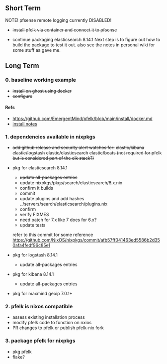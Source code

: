 ## Short Term

NOTE! pfsense remote logging currently DISABLED!

- ~~install pfelk via container and connect it to pfsense~~

- continue packaging elasticsearch 8.14.1
Next step is to figure out how to build the package to test it out. also see the notes in personal wiki for some stuff aa gave me.

## Long Term

### 0. baseline working example

- ~~install on ghost using docker~~
- ~~configure~~

#### Refs

- https://github.com/EmergentMind/pfelk/blob/main/install/docker.md
- [install notes](/docs/baseline_install_notes.md)

### 1. dependencies available in nixpkgs

- ~~add github release and security alert watches for:~~
    ~~elastic/kibana~~
    ~~elastic/logstash~~
    ~~elastic/elasticsearch~~
    ~~elastic/beats (not required for pfelk but is considered part of the elk stack?)~~

- pkg for elasticsearch 8.14.1

  - ~~update all-packages entries~~
  - ~~update nixpkgs/pkgs/search/elasticsearch/8.x.nix~~
  - confirm it builds
  - commit
  - update plugins and add hashes ../servers/search/elasticsearch/plugins.nix
  - confirm
  - verify FIXMES
  - need patch for 7.x like 7 does for 6.x?
  - update tests

  refer to this commit for some reference https://github.com/NixOS/nixpkgs/commit/afb57ff041463ed5586b2d350afa4fedf96c85e1

- pkg for logstash 8.14.1

  - update all-packages entries

- pkg for kibana 8.14.1

  - update all-packages entries

- pkg for maxmind geoip 7.0.1+

### 2. pfelk is nixos compatible

- assess existing installation process
- modify pfelk code to function on nxios
- PR changes to pfelk or publish pfelk-nix fork

### 3. package pfelk for nixpkgs

- pkg pfelk
- flake?
